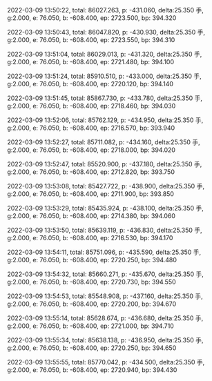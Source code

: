 2022-03-09 13:50:22, total: 86027.263, p: -431.060, delta:25.350 手, g:2.000, e: 76.050, b: -608.400, ep: 2723.500, bp: 394.320

2022-03-09 13:50:43, total: 86047.820, p: -430.930, delta:25.350 手, g:2.000, e: 76.050, b: -608.400, ep: 2723.550, bp: 394.310

2022-03-09 13:51:04, total: 86029.013, p: -431.320, delta:25.350 手, g:2.000, e: 76.050, b: -608.400, ep: 2721.480, bp: 394.100

2022-03-09 13:51:24, total: 85910.510, p: -433.000, delta:25.350 手, g:2.000, e: 76.050, b: -608.400, ep: 2720.120, bp: 394.140

2022-03-09 13:51:45, total: 85867.730, p: -433.780, delta:25.350 手, g:2.000, e: 76.050, b: -608.400, ep: 2718.460, bp: 394.030

2022-03-09 13:52:06, total: 85762.129, p: -434.950, delta:25.350 手, g:2.000, e: 76.050, b: -608.400, ep: 2716.570, bp: 393.940

2022-03-09 13:52:27, total: 85711.082, p: -434.160, delta:25.350 手, g:2.000, e: 76.050, b: -608.400, ep: 2718.000, bp: 394.020

2022-03-09 13:52:47, total: 85520.900, p: -437.180, delta:25.350 手, g:2.000, e: 76.050, b: -608.400, ep: 2712.820, bp: 393.750

2022-03-09 13:53:08, total: 85427.722, p: -438.900, delta:25.350 手, g:2.000, e: 76.050, b: -608.400, ep: 2711.900, bp: 393.850

2022-03-09 13:53:29, total: 85435.924, p: -438.100, delta:25.350 手, g:2.000, e: 76.050, b: -608.400, ep: 2714.380, bp: 394.060

2022-03-09 13:53:50, total: 85639.119, p: -436.830, delta:25.350 手, g:2.000, e: 76.050, b: -608.400, ep: 2716.530, bp: 394.170

2022-03-09 13:54:11, total: 85751.096, p: -435.590, delta:25.350 手, g:2.000, e: 76.050, b: -608.400, ep: 2720.250, bp: 394.480

2022-03-09 13:54:32, total: 85660.271, p: -435.670, delta:25.350 手, g:2.000, e: 76.050, b: -608.400, ep: 2720.730, bp: 394.550

2022-03-09 13:54:53, total: 85548.908, p: -437.160, delta:25.350 手, g:2.000, e: 76.050, b: -608.400, ep: 2720.200, bp: 394.670

2022-03-09 13:55:14, total: 85628.674, p: -436.680, delta:25.350 手, g:2.000, e: 76.050, b: -608.400, ep: 2721.000, bp: 394.710

2022-03-09 13:55:34, total: 85638.138, p: -436.950, delta:25.350 手, g:2.000, e: 76.050, b: -608.400, ep: 2720.250, bp: 394.650

2022-03-09 13:55:55, total: 85770.042, p: -434.500, delta:25.350 手, g:2.000, e: 76.050, b: -608.400, ep: 2720.940, bp: 394.430